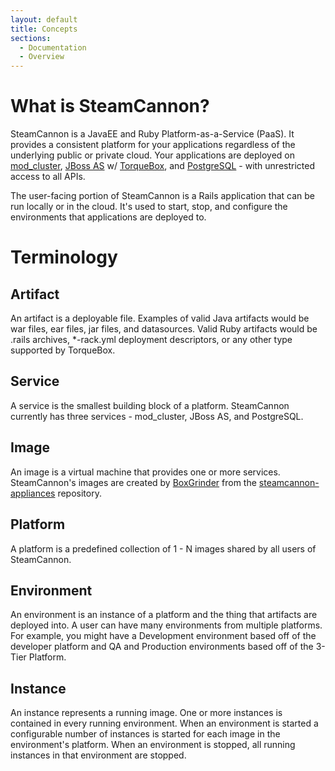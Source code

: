 ```yaml
---
layout: default
title: Concepts
sections:
  - Documentation
  - Overview
---
```


# What is SteamCannon?

SteamCannon is a JavaEE and Ruby Platform-as-a-Service (PaaS). It
provides a consistent platform for your applications regardless of the
underlying public or private cloud. Your applications are deployed on
[mod_cluster], [JBoss AS] w/ [TorqueBox], and [PostgreSQL] - with
unrestricted access to all APIs.

[mod_cluster]: http://www.jboss.org/mod_cluster
[jboss as]: http://www.jboss.org/jbossas/
[torquebox]: http://torquebox.org
[postgresql]: http://www.postgresql.org/

The user-facing portion of SteamCannon is a Rails application that can
be run locally or in the cloud. It's used to start, stop, and
configure the environments that applications are deployed to.


# Terminology

## Artifact

An artifact is a deployable file. Examples of valid Java artifacts
would be war files, ear files, jar files, and datasources. Valid Ruby
artifacts would be .rails archives, *-rack.yml deployment descriptors,
or any other type supported by TorqueBox.

## Service

A service is the smallest building block of a platform. SteamCannon
currently has three services - mod_cluster, JBoss AS, and PostgreSQL.

## Image

An image is a virtual machine that provides one or more
services. SteamCannon's images are created by [BoxGrinder] from the
[steamcannon-appliances] repository.

[boxgrinder]: http://www.jboss.org/boxgrinder
[steamcannon-appliances]: http://github.com/steamcannon/steamcannon-appliances/

## Platform

A platform is a predefined collection of 1 - N images shared by all users of SteamCannon.

## Environment

An environment is an instance of a platform and the thing that
artifacts are deployed into. A user can have many environments from
multiple platforms. For example, you might have a Development
environment based off of the developer platform and QA and Production
environments based off of the 3-Tier Platform.

## Instance

An instance represents a running image. One or more instances is
contained in every running environment. When an environment is started
a configurable number of instances is started for each image in the
environment's platform. When an environment is stopped, all running
instances in that environment are stopped.
